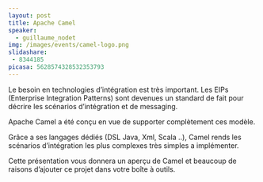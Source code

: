 ```yaml
---
layout: post
title: Apache Camel
speaker:
  - guillaume_nodet
img: /images/events/camel-logo.png
slidashare: 
 - 8344185
picasa: 5628574328532353793
---
```

Le besoin en technologies d’intégration est très important. Les EIPs (Enterprise Integration Patterns) sont devenues un standard de fait pour décrire les scénarios d’intégration et de messaging.

Apache Camel a été conçu en vue de supporter complètement ces modèle.

Grâce a ses langages dédiés (DSL Java, Xml, Scala ..), Camel rends les scénarios d’intégration les plus complexes très simples a implémenter.

Cette présentation vous donnera un aperçu de Camel et beaucoup de raisons d’ajouter ce projet dans votre boîte à outils.
